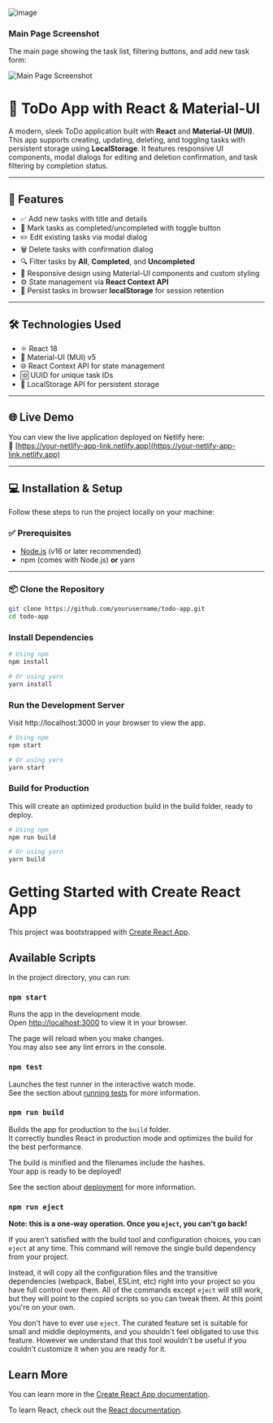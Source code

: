 
![image](https://github.com/user-attachments/assets/cfbcdb81-21c2-4101-a10a-e70c37fad983)
### Main Page Screenshot  
The main page showing the task list, filtering buttons, and add new task form:

![Main Page Screenshot](./screenshot.png)

# 📝 ToDo App with React & Material-UI

A modern, sleek ToDo application built with **React** and **Material-UI (MUI)**.  
This app supports creating, updating, deleting, and toggling tasks with persistent storage using **LocalStorage**. It features responsive UI components, modal dialogs for editing and deletion confirmation, and task filtering by completion status.

---

## 🚀 Features

- ✅ Add new tasks with title and details  
- 🔄 Mark tasks as completed/uncompleted with toggle button  
- ✏️ Edit existing tasks via modal dialog  
- 🗑️ Delete tasks with confirmation dialog  
- 🔍 Filter tasks by **All**, **Completed**, and **Uncompleted**  
- 📱 Responsive design using Material-UI components and custom styling  
- ⚙️ State management via **React Context API**  
- 💾 Persist tasks in browser **localStorage** for session retention  

---

## 🛠️ Technologies Used

- ⚛️ React 18  
- 🎨 Material-UI (MUI) v5  
- 🌐 React Context API for state management  
- 🆔 UUID for unique task IDs  
- 🧠 LocalStorage API for persistent storage  

---

## 🌐 Live Demo

You can view the live application deployed on Netlify here:  
🔗 [https://your-netlify-app-link.netlify.app](https://your-netlify-app-link.netlify.app)

---

## 💻 Installation & Setup

Follow these steps to run the project locally on your machine:

### ✅ Prerequisites

- [Node.js](https://nodejs.org/) (v16 or later recommended)  
- npm (comes with Node.js) **or** yarn  

---

### 📦 Clone the Repository

```bash
git clone https://github.com/yourusername/todo-app.git
cd todo-app
```

### Install Dependencies
 ```bash
# Using npm
npm install

# Or using yarn
yarn install

```

### Run the Development Server
Visit http://localhost:3000 in your browser to view the app.
 ```bash
# Using npm
npm start

# Or using yarn
yarn start

```


### Build for Production
This will create an optimized production build in the build folder, ready to deploy.
 ```bash
# Using npm
npm run build

# Or using yarn
yarn build

```


# Getting Started with Create React App

This project was bootstrapped with [Create React App](https://github.com/facebook/create-react-app).

## Available Scripts

In the project directory, you can run:

### `npm start`

Runs the app in the development mode.\
Open [http://localhost:3000](http://localhost:3000) to view it in your browser.

The page will reload when you make changes.\
You may also see any lint errors in the console.

### `npm test`

Launches the test runner in the interactive watch mode.\
See the section about [running tests](https://facebook.github.io/create-react-app/docs/running-tests) for more information.

### `npm run build`

Builds the app for production to the `build` folder.\
It correctly bundles React in production mode and optimizes the build for the best performance.

The build is minified and the filenames include the hashes.\
Your app is ready to be deployed!

See the section about [deployment](https://facebook.github.io/create-react-app/docs/deployment) for more information.

### `npm run eject`

**Note: this is a one-way operation. Once you `eject`, you can't go back!**

If you aren't satisfied with the build tool and configuration choices, you can `eject` at any time. This command will remove the single build dependency from your project.

Instead, it will copy all the configuration files and the transitive dependencies (webpack, Babel, ESLint, etc) right into your project so you have full control over them. All of the commands except `eject` will still work, but they will point to the copied scripts so you can tweak them. At this point you're on your own.

You don't have to ever use `eject`. The curated feature set is suitable for small and middle deployments, and you shouldn't feel obligated to use this feature. However we understand that this tool wouldn't be useful if you couldn't customize it when you are ready for it.

## Learn More

You can learn more in the [Create React App documentation](https://facebook.github.io/create-react-app/docs/getting-started).

To learn React, check out the [React documentation](https://reactjs.org/).


